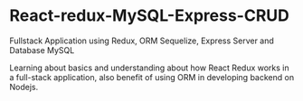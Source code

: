 # React-redux-MySQL-Express-CRUD
Fullstack Application using Redux, ORM Sequelize, Express Server and Database MySQL

Learning about basics and understanding about how React Redux works in a full-stack application, also benefit of using ORM in developing backend on Nodejs. 
